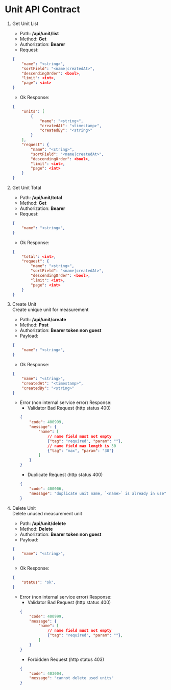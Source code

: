 # Unit API Contract

1. Get Unit List<br>
    - Path: **/api/unit/list**
    - Method: **Get** 
    - Authorization: **Bearer <token>**
    - Request:
    ```json
    {
        "name": "<string>",
        "sortField": "<name|createdAt>",
        "descendingOrder": <bool>,
        "limit": <int>,
        "page": <int>
    }
    ```
    - Ok Response:
    ```json
    {
        "units": [
            {
                "name": "<string>",
                "createdAt": "<timestamp>",
                "createdBy": "<string>"
            }
        ],
        "request": {
            "name": "<string>",
            "sortField": "<name|createdAt>",
            "descendingOrder": <bool>,
            "limit": <int>,
            "page": <int>
        }
    }
    ```

2. Get Unit Total<br>
    - Path: **/api/unit/total**
    - Method: **Get** 
    - Authorization: **Bearer <token>**
    - Request:
    ```json
    {
        "name": "<string>",
    }
    ```
    - Ok Response:
    ```json
    {
        "total": <int>,
        "request": {
            "name": "<string>",
            "sortField": "<name|createdAt>",
            "descendingOrder": <bool>,
            "limit": <int>,
            "page": <int>
        }
    }
    ```

3. Create Unit<br>
    Create unique unit for measurement
    - Path: **/api/unit/create**
    - Method: **Post** 
    - Authorization: **Bearer token non guest**
    - Payload:
    ```json
    {
        "name": "<string>",
    }
    ```
    - Ok Response:
    ```json
    {
        "name": "<string>",
        "createdAt": "<timestamp>",
        "createdBy": "<string>"
    }
    ```
    - Error (non internal service error) Response:
        - Validator Bad Request (http status 400)
        ```json
        {
            "code": 400999,
            "message": {
                "name": [
                    // name field must not empty
                    {"tag": "required", "param": ""},
                    // name field max length is 30
                    {"tag": "max", "param": "30"}
                ]
            }
        }
        ```
        - Duplicate Request (http status 400)
        ```json
        {
            "code": 400006,
            "message": "duplicate unit name, `<name>` is already in use"
        }
        ```
4. Delete Unit<br>
    Delete unused measurement unit
    - Path: **/api/unit/delete**
    - Method: **Delete** 
    - Authorization: **Bearer token non guest**
    - Payload:
    ```json
    {
        "name": "<string>",
    }
    ```
    - Ok Response:
    ```json
    {
        "status": "ok",
    }
    ```
    - Error (non internal service error) Response:
        - Validator Bad Request (http status 400)
        ```json
        {
            "code": 400999,
            "message": {
                "name": [
                    // name field must not empty
                    {"tag": "required", "param": ""},
                ]
            }
        }
        ```
        - Forbidden Request (http status 403)
        ```json
        {
            "code": 403004,
            "message": "cannot delete used units"
        }
        ```